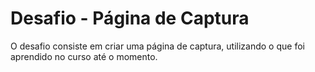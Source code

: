 # Desafio - Página de Captura
O desafio consiste em criar uma página de captura, utilizando o que foi aprendido no curso até o momento.